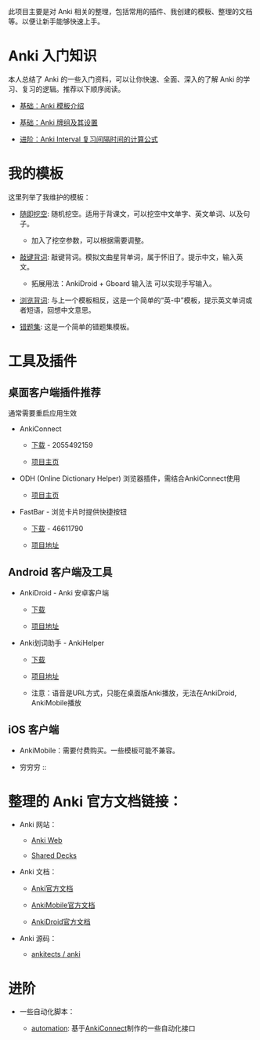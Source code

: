 此项目主要是对 Anki 相关的整理，包括常用的插件、我创建的模板、整理的文档等。以便让新手能够快速上手。

# Anki 入门知识

本人总结了 Anki 的一些入门资料，可以让你快速、全面、深入的了解 Anki 的学习、复习的逻辑。推荐以下顺序阅读。

* [基础：Anki 模板介绍](Anki%20%E6%A8%A1%E6%9D%BF.md)

* [基础：Anki 牌组及其设置](Anki%20Deck.md)

* [进阶：Anki Interval 复习间隔时间的计算公式](Anki%20Interval.md)

# 我的模板

这里列举了我维护的模板：

- [随即挖空](%E9%9A%8F%E5%8D%B3%E6%8C%96%E7%A9%BA/): 随机挖空。适用于背课文，可以挖空中文单字、英文单词、以及句子。

  - 加入了挖空参数，可以根据需要调整。

- [敲键背词](%E6%95%B2%E9%94%AE%E8%83%8C%E8%AF%8D/): 敲键背词。模拟文曲星背单词，属于怀旧了。提示中文，输入英文。

  - 拓展用法：AnkiDroid + Gboard 输入法 可以实现手写输入。

- [浏览背词](%E6%B5%8F%E8%A7%88%E8%83%8C%E8%AF%8D/): 与上一个模板相反，这是一个简单的“英-中”模板，提示英文单词或者短语，回想中文意思。

- [错题集](%E9%94%99%E9%A2%98%E9%9B%86/): 这是一个简单的错题集模板。

# 工具及插件

## 桌面客户端插件推荐

通常需要重启应用生效

- AnkiConnect

  - [下载](https://ankiweb.net/shared/info/2055492159) - 2055492159

  - [项目主页](https://foosoft.net/projects/anki-connect/)

- ODH (Online Dictionary Helper) 浏览器插件，需结合AnkiConnect使用

  - [项目主页](https://github.com/ninja33/ODH)

- FastBar - 浏览卡片时提供快捷按钮

  - [下载](https://ankiweb.net/shared/info/46611790) - 46611790

  - [项目地址](https://github.com/ankipalace/Fastbar-with-nightmode-support)

## Android 客户端及工具

- AnkiDroid - Anki 安卓客户端

  - [下载](https://f-droid.org/repository/browse/?fdid=com.ichi2.anki)

  - [项目地址](https://github.com/ankidroid/Anki-Android)

- Anki划词助手 - AnkiHelper

  - [下载](https://www.coolapk.com/apk/com.mmjang.ankihelper)

  - [项目地址](https://github.com/mmjang/ankihelper)

  - 注意：语音是URL方式，只能在桌面版Anki播放，无法在AnkiDroid, AnkiMobile播放

## iOS 客户端

- AnkiMobile：需要付费购买。一些模板可能不兼容。

- 穷穷穷 ::

# 整理的 Anki 官方文档链接：

- Anki 网站：

  - [Anki Web](https://ankiweb.net/decks/)

  - [Shared Decks](https://ankiweb.net/shared/decks/)

- Anki 文档：

  - [Anki官方文档](https://docs.ankiweb.net/)

  - [AnkiMobile官方文档](https://docs.ankimobile.net/)

  - [AnkiDroid官方文档](https://docs.ankidroid.org/)

- Anki 源码：

  - [ankitects / anki](https://github.com/ankitects/anki)

# 进阶

- 一些自动化脚本：

  - [automation](/automation/): 基于[AnkiConnect](https://ankiweb.net/shared/info/2055492159)制作的一些自动化接口